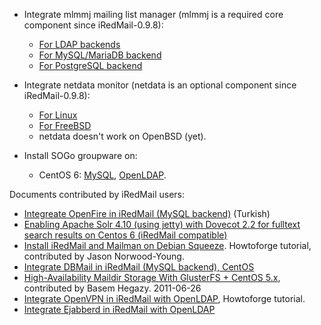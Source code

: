 * <a name="integration_mlmmj"></a>Integrate mlmmj mailing list manager (mlmmj is a required core component since iRedMail-0.9.8):
    * [For LDAP backends](./integration.mlmmj.ldap.html)
    * [For MySQL/MariaDB backend](./integration.mlmmj.mysql.html)
    * [For PostgreSQL backend](./integration.mlmmj.pgsql.html)

* <a name="integration_netdata"></a>Integrate netdata monitor (netdata is an optional component since iRedMail-0.9.8):
    * [For Linux](./integration.netdata.linux.html)
    * [For FreeBSD](./integration.netdata.freebsd.html)
    * netdata doesn't work on OpenBSD (yet).

* Install SOGo groupware on:

    * CentOS 6: [MySQL](./sogo-centos-6-mysql.html), [OpenLDAP](./sogo-centos-6-openldap.html).

Documents contributed by iRedMail users:

* [Integreate OpenFire in iRedMail (MySQL backend)](http://www.murat.ws/openfire-iredmail-yapilandirmasi/) (Turkish)
* [Enabling Apache Solr 4.10 (using jetty) with Dovecot 2.2 for fulltext search results on Centos 6 (iRedMail compatible)](https://extremeshok.com/6622/enabling-apache-solr-4-10-using-jetty-with-dovecot-2-2-for-fulltext-search-results-on-centos-6-iredmail-compatible/)
* [Install iRedMail and Mailman on Debian Squeeze](http://www.howtoforge.com/installing-iredmail-and-mailman-on-debian-squeeze). Howtoforge tutorial, contributed by Jason Norwood-Young.
* [Integrate DBMail in iRedMail (MySQL backend), CentOS](./dbmail.mysql.centos.html)
* [High-Availability Maildir Storage With GlusterFS + CentOS 5.x](https://forum.iredmail.org/topic2147-highavailability-maildir-storage-with-glusterfs-centos-5x.html), contributed by Basem Hegazy. 2011-06-26
* [Integrate OpenVPN in iRedMail with OpenLDAP](https://www.howtoforge.com/using-iredmail-and-openvpn-for-virtual-email-hosting-and-vpn-services-centos-5.4), Howtoforge tutorial.
* [Integrate Ejabberd in iRedMail with OpenLDAP](./ejabberd.openldap.ubuntu.html)
